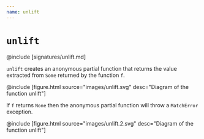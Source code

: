 ```yaml
---
name: unlift
---
```


# `unlift`

@include [signatures/unlift.md]

`unlift` creates an anonymous partial function that returns the value extracted
from `Some` returned by the function `f`.

@include [figure.html source="images/unlift.svg" desc="Diagram of the function unlift"]

If `f` returns `None` then the anonymous partial function will throw a
`MatchError` exception.

@include [figure.html source="images/unlift.2.svg" desc="Diagram of the function unlift"]

